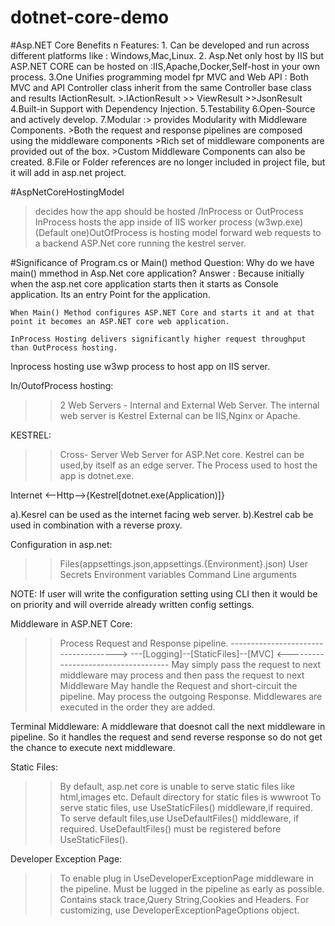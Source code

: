 # dotnet-core-demo
#Asp.NET Core Benefits n Features:
      1. Can be developed and run across different platforms like : Windows,Mac,Linux.
      2. Asp.Net only host by IIS but ASP.NET CORE can be hosted on :IIS,Apache,Docker,Self-host in your own process.
      3.One Unifies programming model fpr MVC and Web API : Both MVC and API Controller class inherit from the same Controller base             class and results IActionResult.
        >.IActionResult
          >> ViewResult >>JsonResult
       4.Built-in Support with Dependency Injection.
       5.Testability
       6.Open-Source and actively develop.
       7.Modular :> provides Modularity with Middleware Components.
                  >Both the request and response pipelines are composed using the middleware components
                  >Rich set of middleware components are provided out of the box.
                  >Custom Middleware Components can also be created.
       8.File or Folder references are no longer included in project file, but it will add in asp.net project.
 
 #AspNetCoreHostingModel
  >decides how the app should be hosted /InProcess or OutProcess
  >InProcess hosts the app inside of IIS worker process (w3wp.exe)
  >(Default one)OutOfProcess is hosting model forward web requests to a backend ASP.Net core running the kestrel server.
  
  #Significance of Program.cs or Main() method
    Question: Why do we have main() mmethod in Asp.Net core application?
    Answer : Because initially when the asp.net core application starts then it starts as Console application.
            Its an entry Point for the application.
    
    When Main() Method configures ASP.NET Core and starts it and at that point it becomes an ASP.NET core web application.
    
    InProcess Hosting delivers significantly higher request throughput than OutProcess hosting.
Inprocess hosting use w3wp process to host app on IIS server.

In/OutofProcess hosting: 
>>2 Web Servers - Internal and External Web Server.
>>The internal web server is Kestrel
>>External can be IIS,Nginx or Apache.

KESTREL:
>>Cross- Server Web Server for ASP.Net core.
>>Kestrel can be used,by itself as an edge server.
>>The Process used to host the app is dotnet.exe.

Internet <--Http-->{Kestrel[dotnet.exe(Application)]}

a).Kesrel can be used as the internet facing web server.
b).Kestrel cab be used in combination with a reverse proxy.

Configuration in asp.net:
>>Files(appsettings.json,appsettings.{Environment}.json)
>>User Secrets
>>Environment variables
>>Command Line arguments 

NOTE: If user will write the configuration setting using CLI then it would be on priority and will override already written config settings.

Middleware in ASP.NET Core:
>>Process Request and Response pipeline.
		------------------------------------->
		---[Logging]--[StaticFiles]--[MVC]
		<------------------------------------
>>May simply pass the request to next middleware
>>may process and then pass the request to next Middleware
>>May handle the Request and short-circuit the pipeline.
>>May process the outgoing Response.
>>Middlewares are executed in the order they are added.

Terminal Middleware:
A middleware that doesnot call the next middleware in pipeline. So it handles the request and send reverse response so do not get the chance to execute next middleware.

Static Files:
>>By default, asp.net core is unable to serve static files like html,images etc.
>>Default directory for static files is wwwroot
>>To serve static files, use UseStaticFiles() middleware,if required.
>>To serve default files,use UseDefaultFiles() middleware, if required.
>>UseDefaultFiles() must be registered before UseStaticFiles().

Developer Exception Page:
>>To enable plug in UseDeveloperExceptionPage middleware in the pipeline.
>>Must be lugged in the pipeline as early as possible.
>>Contains stack trace,Query String,Cookies and Headers.
>>For customizing, use DeveloperExceptionPageOptions object.








    
    
    
  
            
  
  
